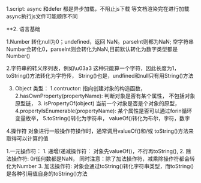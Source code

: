 1.script: async 和defer 都是异步加载，不阻止js下载 等文档渲染完在进行加载 async执行js文件可能顺序不同

**2. 语言基础

1.Number 转化null为0；undefined，返回 NaN。parseInt则都为NaN; 空字符串Number会转化0，parseInt则会转化为NaN,目前默认转化为数字类型都是Number()

2.字符串的转义序列表，例如\u03a3 这种只能算一个字符，因此长度为1， toString()方法转化为字符传， String()也是，undfined和null只有用String()方法

3. Object 类型：
   1.contructor: 指向创建对象的构造函数， 
   2.hasOwnProperty(propertyName): 判断对象是否有某个属性， 不包括对象原型链， 
   3. isPropertyOf(object) 当前一个对象是否是个对象的原型，
   4.propertyIsEnumerable(propertyName): 某个属性是否可以通过forin循环变量枚举，
   5.toString()转化为字符串， valueOf()转化为布尔，字符，数字
  
4.操作符
  对象进行一般操作符操作时，通常调用valueOf()和/或 toString()方法来取得可以计算的值
  
  1.一元操作符：
    1. 递增/递减操作符： 对象先valueOf()，不行再toString(),
  2. 除法操作符: 0/任何数都是NaN， 同时注意：除了加法操作符，减乘除操作符都会转化为Number
  3. 加法操作符: 对象会通过toString()转化字符串类型，而toString()是各种引用值自身的toString()方法

